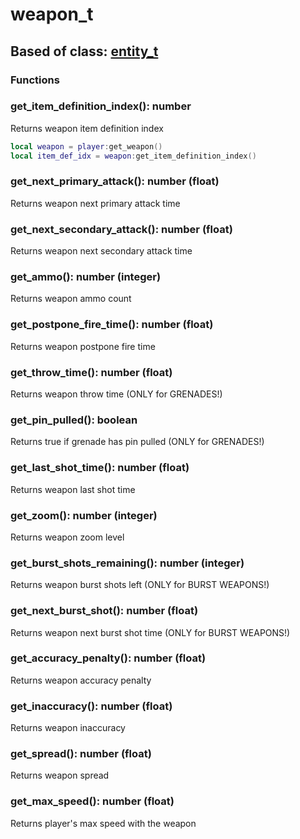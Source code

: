 # weapon\_t

## Based of class: [entity\_t](entity\_t.md)

### Functions

### get\_item\_definition\_index(): number

Returns weapon item definition index

```lua
local weapon = player:get_weapon()
local item_def_idx = weapon:get_item_definition_index()
```

### get\_next\_primary\_attack(): number (float)

Returns weapon next primary attack time

### get\_next\_secondary\_attack(): number (float)

Returns weapon next secondary attack time

### get\_ammo(): number (integer)

Returns weapon ammo count

### get\_postpone\_fire\_time(): number (float)

Returns weapon postpone fire time

### get\_throw\_time(): number (float)

Returns weapon throw time (ONLY for GRENADES!)

### get\_pin\_pulled(): boolean

Returns true if grenade has pin pulled (ONLY for GRENADES!)

### get\_last\_shot\_time(): number (float)

Returns weapon last shot time

### get\_zoom(): number (integer)

Returns weapon zoom level

### get\_burst\_shots\_remaining(): number (integer)

Returns weapon burst shots left (ONLY for BURST WEAPONS!)

### get\_next\_burst\_shot(): number (float)

Returns weapon next burst shot time (ONLY for BURST WEAPONS!)

### get\_accuracy\_penalty(): number (float)

Returns weapon accuracy penalty

### get\_inaccuracy(): number (float)

Returns weapon inaccuracy

### get\_spread(): number (float)

Returns weapon spread

### get\_max\_speed(): number (float)

Returns player's max speed with the weapon
